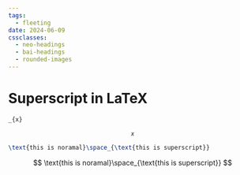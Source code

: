 ```yaml
---
tags:
  - fleeting
date: 2024-06-09
cssclasses:
  - neo-headings
  - bai-headings
  - rounded-images
---
```

# Superscript in LaTeX
```tex
_{x}
```
$$
_{x}
$$
```tex
\text{this is noramal}\space_{\text{this is superscript}}
```
$$
\text{this is noramal}\space_{\text{this is superscript}}
$$
